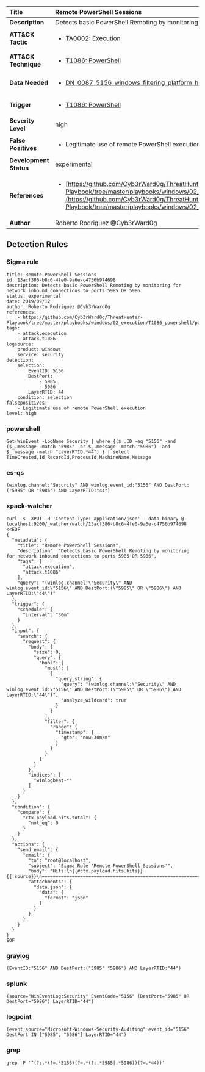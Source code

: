 | Title                    | Remote PowerShell Sessions       |
|:-------------------------|:------------------|
| **Description**          | Detects basic PowerShell Remoting by monitoring for network inbound connections to ports 5985 OR 5986 |
| **ATT&amp;CK Tactic**    |  <ul><li>[TA0002: Execution](https://attack.mitre.org/tactics/TA0002)</li></ul>  |
| **ATT&amp;CK Technique** | <ul><li>[T1086: PowerShell](https://attack.mitre.org/techniques/T1086)</li></ul>  |
| **Data Needed**          | <ul><li>[DN_0087_5156_windows_filtering_platform_has_permitted_connection](../Data_Needed/DN_0087_5156_windows_filtering_platform_has_permitted_connection.md)</li></ul>  |
| **Trigger**              | <ul><li>[T1086: PowerShell](../Triggers/T1086.md)</li></ul>  |
| **Severity Level**       | high |
| **False Positives**      | <ul><li>Legitimate use of remote PowerShell execution</li></ul>  |
| **Development Status**   | experimental |
| **References**           | <ul><li>[https://github.com/Cyb3rWard0g/ThreatHunter-Playbook/tree/master/playbooks/windows/02_execution/T1086_powershell/powershell_remote_session.md](https://github.com/Cyb3rWard0g/ThreatHunter-Playbook/tree/master/playbooks/windows/02_execution/T1086_powershell/powershell_remote_session.md)</li></ul>  |
| **Author**               | Roberto Rodriguez @Cyb3rWard0g |


## Detection Rules

### Sigma rule

```
title: Remote PowerShell Sessions
id: 13acf386-b8c6-4fe0-9a6e-c4756b974698
description: Detects basic PowerShell Remoting by monitoring for network inbound connections to ports 5985 OR 5986
status: experimental
date: 2019/09/12
author: Roberto Rodriguez @Cyb3rWard0g
references:
    - https://github.com/Cyb3rWard0g/ThreatHunter-Playbook/tree/master/playbooks/windows/02_execution/T1086_powershell/powershell_remote_session.md
tags:
    - attack.execution
    - attack.t1086
logsource:
    product: windows
    service: security
detection:
    selection: 
        EventID: 5156
        DestPort:
            - 5985
            - 5986
        LayerRTID: 44
    condition: selection
falsepositives:
    - Legitimate use of remote PowerShell execution
level: high

```





### powershell
    
```
Get-WinEvent -LogName Security | where {($_.ID -eq "5156" -and ($_.message -match "5985" -or $_.message -match "5986") -and $_.message -match "LayerRTID.*44") } | select TimeCreated,Id,RecordId,ProcessId,MachineName,Message
```


### es-qs
    
```
(winlog.channel:"Security" AND winlog.event_id:"5156" AND DestPort:("5985" OR "5986") AND LayerRTID:"44")
```


### xpack-watcher
    
```
curl -s -XPUT -H 'Content-Type: application/json' --data-binary @- localhost:9200/_watcher/watch/13acf386-b8c6-4fe0-9a6e-c4756b974698 <<EOF
{
  "metadata": {
    "title": "Remote PowerShell Sessions",
    "description": "Detects basic PowerShell Remoting by monitoring for network inbound connections to ports 5985 OR 5986",
    "tags": [
      "attack.execution",
      "attack.t1086"
    ],
    "query": "(winlog.channel:\"Security\" AND winlog.event_id:\"5156\" AND DestPort:(\"5985\" OR \"5986\") AND LayerRTID:\"44\")"
  },
  "trigger": {
    "schedule": {
      "interval": "30m"
    }
  },
  "input": {
    "search": {
      "request": {
        "body": {
          "size": 0,
          "query": {
            "bool": {
              "must": [
                {
                  "query_string": {
                    "query": "(winlog.channel:\"Security\" AND winlog.event_id:\"5156\" AND DestPort:(\"5985\" OR \"5986\") AND LayerRTID:\"44\")",
                    "analyze_wildcard": true
                  }
                }
              ],
              "filter": {
                "range": {
                  "timestamp": {
                    "gte": "now-30m/m"
                  }
                }
              }
            }
          }
        },
        "indices": [
          "winlogbeat-*"
        ]
      }
    }
  },
  "condition": {
    "compare": {
      "ctx.payload.hits.total": {
        "not_eq": 0
      }
    }
  },
  "actions": {
    "send_email": {
      "email": {
        "to": "root@localhost",
        "subject": "Sigma Rule 'Remote PowerShell Sessions'",
        "body": "Hits:\n{{#ctx.payload.hits.hits}}{{_source}}\n================================================================================\n{{/ctx.payload.hits.hits}}",
        "attachments": {
          "data.json": {
            "data": {
              "format": "json"
            }
          }
        }
      }
    }
  }
}
EOF

```


### graylog
    
```
(EventID:"5156" AND DestPort:("5985" "5986") AND LayerRTID:"44")
```


### splunk
    
```
(source="WinEventLog:Security" EventCode="5156" (DestPort="5985" OR DestPort="5986") LayerRTID="44")
```


### logpoint
    
```
(event_source="Microsoft-Windows-Security-Auditing" event_id="5156" DestPort IN ["5985", "5986"] LayerRTID="44")
```


### grep
    
```
grep -P '^(?:.*(?=.*5156)(?=.*(?:.*5985|.*5986))(?=.*44))'
```



